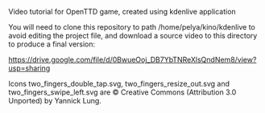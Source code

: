 Video tutorial for OpenTTD game, created using kdenlive application

You will need to clone this repository to path /home/pelya/kino/kdenlive
to avoid editing the project file, and download a source video to this directory
to produce a final version:

https://drive.google.com/file/d/0BwueOoj_DB7YbTNReXlsQndNem8/view?usp=sharing


Icons two_fingers_double_tap.svg, two_fingers_resize_out.svg and two_fingers_swipe_left.svg
are © Creative Commons (Attribution 3.0 Unported) by Yannick Lung.


